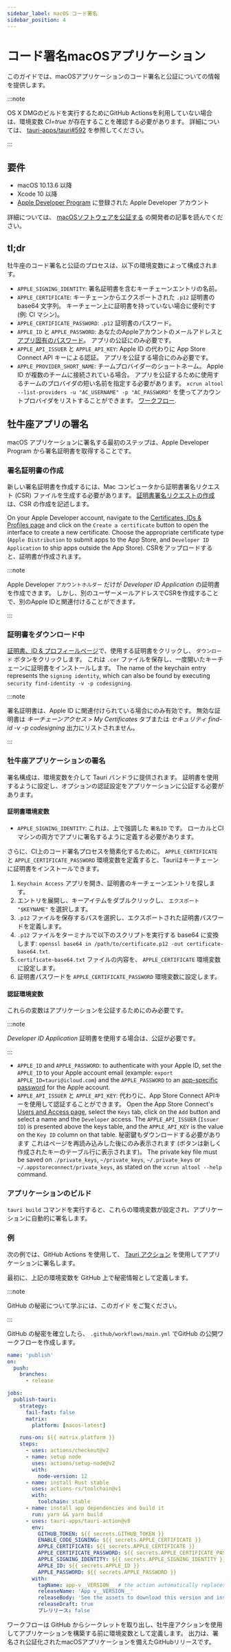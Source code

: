 ```yaml
---
sidebar_label: macOS コード署名
sidebar_position: 4
---
```


# コード署名macOSアプリケーション

このガイドでは、macOSアプリケーションのコード署名と公証についての情報を提供します。

:::note

OS X DMGのビルドを実行するためにGitHub Actionsを利用していない場合は、環境変数 <i>CI=true</i> が存在することを確認する必要があります。 詳細については、 [tauri-apps/tauri#592][] を参照してください。

:::

## 要件

- macOS 10.13.6 以降
- Xcode 10 以降
- [Apple Developer Program][] に登録された Apple Developer アカウント

詳細については、 [macOSソフトウェアを公証する][] の開発者の記事を読んでください。

## tl;dr

牡牛座のコード署名と公証のプロセスは、以下の環境変数によって構成されます。

- `APPLE_SIGNING_IDENTITY`: 署名証明書を含むキーチェーンエントリの名前。
- `APPLE_CERTIFICATE`: キーチェーンからエクスポートされた `.p12` 証明書の base64 文字列。 キーチェーン上に証明書を持っていない場合に便利です (例: CI マシン)。
- `APPLE_CERTIFICATE_PASSWORD`: `.p12` 証明書のパスワード。
- `APPLE_ID` と `APPLE_PASSWORD`: あなたのAppleアカウントのメールアドレスと [アプリ固有のパスワード][]。 アプリの公証にのみ必要です。
- `APPLE_API_ISSUER` と `APPLE_API_KEY`: Apple ID の代わりに App Store Connect API キーによる認証。 アプリを公証する場合にのみ必要です。
- `APPLE_PROVIDER_SHORT_NAME`: チームプロバイダーのショートネーム。 Apple ID が複数のチームに接続されている場合。 アプリを公証するために使用するチームのプロバイダの短い名前を指定する必要があります。 `xcrun altool --list-providers -u "AC_USERNAME" -p "AC_PASSWORD"` を使ってアカウントプロバイダをリストすることができます。 [ワークフロー](https://developer.apple.com/documentation/security/notarizing_macos_software_before_distribution/customizing_the_notarization_workflow).

## 牡牛座アプリの署名

macOS アプリケーションに署名する最初のステップは、Apple Developer Program から署名証明書を取得することです。

### 署名証明書の作成

新しい署名証明書を作成するには、Mac コンピュータから証明書署名リクエスト (CSR) ファイルを生成する必要があります。 [証明書署名リクエストの作成][] は、CSR の作成を記述します。

On your Apple Developer account, navigate to the [Certificates, IDs & Profiles page][] and click on the `Create a certificate` button to open the interface to create a new certificate. Choose the appropriate certificate type (`Apple Distribution` to submit apps to the App Store, and `Developer ID Application` to ship apps outside the App Store). CSRをアップロードすると、証明書が作成されます。

:::note

Apple Developer `アカウントホルダー` だけが _Developer ID Application_ の証明書を作成できます。 しかし、別のユーザーメールアドレスでCSRを作成することで、別のApple IDと関連付けることができます。

:::

### 証明書をダウンロード中

[証明書、ID & プロフィールページ][]で、使用する証明書をクリックし、 `ダウンロード` ボタンをクリックします。 これは `.cer` ファイルを保存し、一度開いたキーチェーンに証明書をインストールします。 The name of the keychain entry represents the `signing identity`, which can also be found by executing `security find-identity -v -p codesigning`.

:::note

署名証明書は、Apple ID に関連付けられている場合にのみ有効です。 無効な証明書は <i>キーチェーンアクセス > My Certificates</i> タブまたは <i>セキュリティ find-id -v -p codesigning</i> 出力にリストされません。

:::

### 牡牛座アプリケーションの署名

署名構成は、環境変数を介して Tauri バンドラに提供されます。 証明書を使用するように設定し、オプションの認証設定をアプリケーションに公証する必要があります。

#### 証明書環境変数

- `APPLE_SIGNING_IDENTITY`: これは、上で強調した `署名ID` です。 ローカルとCIマシンの両方でアプリに署名するように定義する必要があります。

さらに、CI上のコード署名プロセスを簡素化するために。 `APPLE_CERTIFICATE` と `APPLE_CERTIFICATE_PASSWORD` 環境変数を定義すると、Tauriはキーチェーンに証明書をインストールできます。

1. `Keychain Access` アプリを開き、証明書のキーチェーンエントリを探します。
2. エントリを展開し、キーアイテムをダブルクリックし、 `エクスポート "$KEYNAME"` を選択します。
3. `.p12` ファイルを保存するパスを選択し、エクスポートされた証明書パスワードを定義します。
4. `.p12` ファイルをターミナルで以下のスクリプトを実行する base64 に変換します: `openssl base64 in /path/to/certificate.p12 -out certificate-base64.txt`.
5. `certificate-base64.txt` ファイルの内容を、 `APPLE_CERTIFICATE` 環境変数に設定します。
6. 証明書パスワードを `APPLE_CERTIFICATE_PASSWORD` 環境変数に設定します。

#### 認証環境変数

これらの変数はアプリケーションを公証するためにのみ必要です。

:::note

<i>Developer ID Application</i> 証明書を使用する場合は、公証が必要です。

:::

- `APPLE_ID` and `APPLE_PASSWORD`: to authenticate with your Apple ID, set the `APPLE_ID` to your Apple account email (example: `export APPLE_ID=tauri@icloud.com`) and the `APPLE_PASSWORD` to an [app-specific password][] for the Apple account.
- `APPLE_API_ISSUER` と `APPLE_API_KEY`: 代わりに、App Store Connect APIキーを使用して認証することができます。 Open the App Store Connect's [Users and Access page][], select the `Keys` tab, click on the `Add` button and select a name and the `Developer` access. The `APPLE_API_ISSUER` (`Issuer ID`) is presented above the keys table, and the `APPLE_API_KEY` is the value on the `Key ID` column on that table. 秘密鍵もダウンロードする必要があります これはページを再読み込みした後にのみ表示されます (ボタンは新しく作成されたキーのテーブル行に表示されます)。 The private key file must be saved on `./private_keys`, `~/private_keys`, `~/.private_keys` or `~/.appstoreconnect/private_keys`, as stated on the `xcrun altool --help` command.

### アプリケーションのビルド

`tauri build` コマンドを実行すると、これらの環境変数が設定され、アプリケーションに自動的に署名します。

### 例

次の例では、GitHub Actions を使用して、 [Tauri アクション][] を使用してアプリケーションに署名します。

最初に、上記の環境変数を GitHub 上で秘密情報として定義します。

:::note

GitHub の秘密について学ぶには、このガイド <a href="https://docs.github.com/en/actions/reference/encrypted-secrets"></a> をご覧ください。

:::

GitHub の秘密を確立したら、 `.github/workflows/main.yml` でGitHub の公開ワークフローを作成します。

```yml
name: 'publish'
on:
  push:
    branches:
      - release

jobs:
  publish-tauri:
    strategy:
      fail-fast: false
      matrix:
        platform: [macos-latest]

    runs-on: ${{ matrix.platform }}
    steps:
      - uses: actions/checkout@v2
      - name: setup node
        uses: actions/setup-node@v2
        with:
          node-version: 12
      - name: install Rust stable
        uses: actions-rs/toolchain@v1
        with:
          toolchain: stable
      - name: install app dependencies and build it
        run: yarn && yarn build
      - uses: tauri-apps/tauri-action@v0
        env:
          GITHUB_TOKEN: ${{ secrets.GITHUB_TOKEN }}
          ENABLE_CODE_SIGNING: ${{ secrets.APPLE_CERTIFICATE }}
          APPLE_CERTIFICATE: ${{ secrets.APPLE_CERTIFICATE }}
          APPLE_CERTIFICATE_PASSWORD: ${{ secrets.APPLE_CERTIFICATE_PASSWORD }}
          APPLE_SIGNING_IDENTITY: ${{ secrets.APPLE_SIGNING_IDENTITY }}
          APPLE_ID: ${{ secrets.APPLE_ID }}
          APPLE_PASSWORD: ${{ secrets.APPLE_PASSWORD }}
        with:
          tagName: app-v__VERSION__ # the action automatically replaces \_\_VERSION\_\_ with the app version
          releaseName: 'App v__VERSION__'
          releaseBody: 'See the assets to download this version and install.'
          releaseDraft: true
          プレリリース: false
```

ワークフローは GitHub からシークレットを取り出し、牡牛座アクションを使用してアプリケーションを構築する前に環境変数として定義します。 出力は、署名され公証化されたmacOSアプリケーションを備えたGitHubリリースです。

[tauri-apps/tauri#592]: https://github.com/tauri-apps/tauri/issues/592
[Apple Developer Program]: https://developer.apple.com/programs/
[macOSソフトウェアを公証する]: https://developer.apple.com/documentation/security/notarizing_macos_software_before_distribution
[アプリ固有のパスワード]: https://support.apple.com/en-ca/HT204397
[app-specific password]: https://support.apple.com/en-ca/HT204397
[証明書署名リクエストの作成]: https://developer.apple.com/help/account/create-certificates/create-a-certificate-signing-request
[Certificates, IDs & Profiles page]: https://developer.apple.com/account/resources/certificates/list
[証明書、ID & プロフィールページ]: https://developer.apple.com/account/resources/certificates/list
[Users and Access page]: https://appstoreconnect.apple.com/access/users
[Tauri アクション]: https://github.com/tauri-apps/tauri-action
